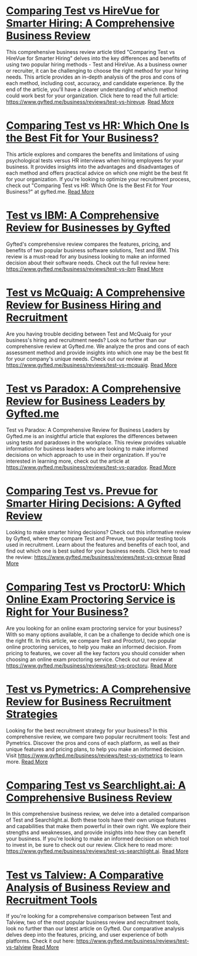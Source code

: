 # [Comparing Test vs HireVue for Smarter Hiring: A Comprehensive Business Review](https://www.gyfted.me/business/reviews/test-vs-hirevue)

This comprehensive business review article titled "Comparing Test vs HireVue for Smarter Hiring" delves into the key differences and benefits of using two popular hiring methods - Test and HireVue. As a business owner or recruiter, it can be challenging to choose the right method for your hiring needs. This article provides an in-depth analysis of the pros and cons of each method, including cost, accuracy, and candidate experience. By the end of the article, you'll have a clearer understanding of which method could work best for your organization. Click here to read the full article: https://www.gyfted.me/business/reviews/test-vs-hirevue. [Read More](https://www.gyfted.me/business/reviews/test-vs-hirevue)

# [Comparing Test vs HR: Which One Is the Best Fit for Your Business?](https://www.gyfted.me/business/reviews/test-vs-hr)

This article explores and compares the benefits and limitations of using psychological tests versus HR interviews when hiring employees for your business. It provides insights into the advantages and disadvantages of each method and offers practical advice on which one might be the best fit for your organization. If you're looking to optimize your recruitment process, check out "Comparing Test vs HR: Which One Is the Best Fit for Your Business?" at gyfted.me. [Read More](https://www.gyfted.me/business/reviews/test-vs-hr)

# [Test vs IBM: A Comprehensive Review for Businesses by Gyfted](https://www.gyfted.me/business/reviews/test-vs-ibm)

Gyfted's comprehensive review compares the features, pricing, and benefits of two popular business software solutions, Test and IBM. This review is a must-read for any business looking to make an informed decision about their software needs. Check out the full review here: https://www.gyfted.me/business/reviews/test-vs-ibm [Read More](https://www.gyfted.me/business/reviews/test-vs-ibm)

# [Test vs McQuaig: A Comprehensive Review for Business Hiring and Recruitment](https://www.gyfted.me/business/reviews/test-vs-mcquaig)

Are you having trouble deciding between Test and McQuaig for your business's hiring and recruitment needs? Look no further than our comprehensive review at Gyfted.me. We analyze the pros and cons of each assessment method and provide insights into which one may be the best fit for your company's unique needs. Check out our review at https://www.gyfted.me/business/reviews/test-vs-mcquaig. [Read More](https://www.gyfted.me/business/reviews/test-vs-mcquaig)

# [Test vs Paradox: A Comprehensive Review for Business Leaders by Gyfted.me](https://www.gyfted.me/business/reviews/test-vs-paradox)

Test vs Paradox: A Comprehensive Review for Business Leaders by Gyfted.me is an insightful article that explores the differences between using tests and paradoxes in the workplace. This review provides valuable information for business leaders who are looking to make informed decisions on which approach to use in their organization. If you're interested in learning more, check out the article at https://www.gyfted.me/business/reviews/test-vs-paradox. [Read More](https://www.gyfted.me/business/reviews/test-vs-paradox)

# [Comparing Test vs. Prevue for Smarter Hiring Decisions: A Gyfted Review](https://www.gyfted.me/business/reviews/test-vs-prevue)

Looking to make smarter hiring decisions? Check out this informative review by Gyfted, where they compare Test and Prevue, two popular testing tools used in recruitment. Learn about the features and benefits of each tool, and find out which one is best suited for your business needs. Click here to read the review: https://www.gyfted.me/business/reviews/test-vs-prevue [Read More](https://www.gyfted.me/business/reviews/test-vs-prevue)

# [Comparing Test vs ProctorU: Which Online Exam Proctoring Service is Right for Your Business?](https://www.gyfted.me/business/reviews/test-vs-proctoru)

Are you looking for an online exam proctoring service for your business? With so many options available, it can be a challenge to decide which one is the right fit. In this article, we compare Test and ProctorU, two popular online proctoring services, to help you make an informed decision. From pricing to features, we cover all the key factors you should consider when choosing an online exam proctoring service. Check out our review at https://www.gyfted.me/business/reviews/test-vs-proctoru. [Read More](https://www.gyfted.me/business/reviews/test-vs-proctoru)

# [Test vs Pymetrics: A Comprehensive Review for Business Recruitment Strategies](https://www.gyfted.me/business/reviews/test-vs-pymetrics)

Looking for the best recruitment strategy for your business? In this comprehensive review, we compare two popular recruitment tools: Test and Pymetrics. Discover the pros and cons of each platform, as well as their unique features and pricing plans, to help you make an informed decision. Visit https://www.gyfted.me/business/reviews/test-vs-pymetrics to learn more. [Read More](https://www.gyfted.me/business/reviews/test-vs-pymetrics)

# [Comparing Test vs Searchlight.ai: A Comprehensive Business Review](https://www.gyfted.me/business/reviews/test-vs-searchlight.ai)

In this comprehensive business review, we delve into a detailed comparison of Test and Searchlight.ai. Both these tools have their own unique features and capabilities that make them powerful in their own right. We explore their strengths and weaknesses, and provide insights into how they can benefit your business. If you're looking to make an informed decision on which tool to invest in, be sure to check out our review. Click here to read more: https://www.gyfted.me/business/reviews/test-vs-searchlight.ai. [Read More](https://www.gyfted.me/business/reviews/test-vs-searchlight.ai)

# [Test vs Talview: A Comparative Analysis of Business Review and Recruitment Tools](https://www.gyfted.me/business/reviews/test-vs-talview)

If you're looking for a comprehensive comparison between Test and Talview, two of the most popular business review and recruitment tools, look no further than our latest article on Gyfted. Our comparative analysis delves deep into the features, pricing, and user experience of both platforms. Check it out here: https://www.gyfted.me/business/reviews/test-vs-talview [Read More](https://www.gyfted.me/business/reviews/test-vs-talview)

